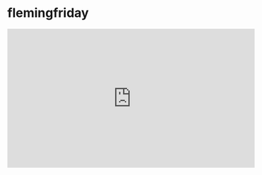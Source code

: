 # flemingfriday

<iframe width="560" height="315" src="https://www.youtube.com/embed/0TrtpP5lOqM?autoplay=1" frameborder="0" allowfullscreen></iframe>

